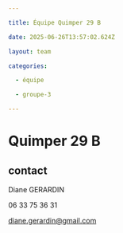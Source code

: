 ```yaml
---

title: Équipe Quimper 29 B

date: 2025-06-26T13:57:02.624Z

layout: team

categories:

  - équipe

  - groupe-3

---
```


# Quimper 29 B



## contact 

Diane GERARDIN

06 33 75 36 31

diane.gerardin@gmail.com


